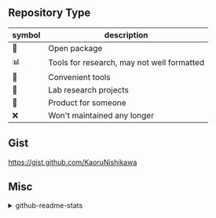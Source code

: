 ## Repository Type

| symbol | description |
| --- | --- |
| :gem: | Open package |
| :bar_chart: | Tools for research, may not well formatted |
| :bread: | Convenient tools |
| :pizza: | Lab research projects |
| :chestnut: | Product for someone |
| :x: | Won't maintained any longer |

## Gist

<https://gist.github.com/KaoruNishikawa>

## Misc

<details><summary>github-readme-stats</summary>
  
[![GitHub Stats](https://github-readme-stats.vercel.app/api?username=KaoruNishikawa&count_private=true&show_icons=true&theme=cobalt&disable_animations=true)](https://github.com/anuraghazra/github-readme-stats)
  
[![Top Langs](https://github-readme-stats.vercel.app/api/top-langs/?username=KaoruNishikawa&langs_count=8&hide=Jupyter%20Notebook&theme=cobalt)](https://github.com/anuraghazra/github-readme-stats)
  
</details>
